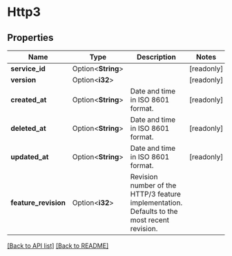 # Http3

## Properties

Name | Type | Description | Notes
------------ | ------------- | ------------- | -------------
**service_id** | Option<**String**> |  | [readonly]
**version** | Option<**i32**> |  | [readonly]
**created_at** | Option<**String**> | Date and time in ISO 8601 format. | [readonly]
**deleted_at** | Option<**String**> | Date and time in ISO 8601 format. | [readonly]
**updated_at** | Option<**String**> | Date and time in ISO 8601 format. | [readonly]
**feature_revision** | Option<**i32**> | Revision number of the HTTP/3 feature implementation. Defaults to the most recent revision. | 

[[Back to API list]](../README.md#documentation-for-api-endpoints) [[Back to README]](../README.md)


